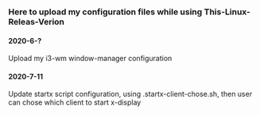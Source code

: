 ### Here to upload my configuration files while using This-Linux-Releas-Verion

#### 2020-6-?
Upload my i3-wm window-manager configuration

#### 2020-7-11
Update startx script configuration, using .startx-client-chose.sh, then user can chose which client to start x-display
